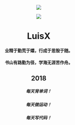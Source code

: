 <p align='center'>
<img src="Resource/logo.gif"></a>
</p>

<p align='center'>
<a href="https://halfrost.com"><img src="https://img.shields.io/badge/LuisX-Blog-red.svg?style=flat"></a>
</p>


<h1 align="center">LuisX</h1>
<h4 align="center">业精于勤荒于嬉，行成于思毁于随。</h4>
<h4 align="center">书山有路勤为径，学海无涯苦作舟。</h4>

<h2 align="center">2018</h2>
<h5 align="center">每天背单词！</h5>
<h5 align="center">每天做运动！</h5>
<h5 align="center">每天写代码！</h5>